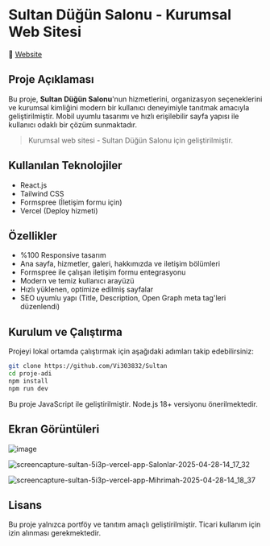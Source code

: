 # Sultan Düğün Salonu - Kurumsal Web Sitesi
🔗 [Website](https://www.sultandugunsalonlari.com.tr/)

## Proje Açıklaması
Bu proje, **Sultan Düğün Salonu**'nun hizmetlerini, organizasyon seçeneklerini ve kurumsal kimliğini modern bir kullanıcı deneyimiyle tanıtmak amacıyla geliştirilmiştir. Mobil uyumlu tasarımı ve hızlı erişilebilir sayfa yapısı ile kullanıcı odaklı bir çözüm sunmaktadır.

> Kurumsal web sitesi - Sultan Düğün Salonu için geliştirilmiştir.

## Kullanılan Teknolojiler
- React.js
- Tailwind CSS
- Formspree (İletişim formu için)
- Vercel (Deploy hizmeti)

## Özellikler
- %100 Responsive tasarım
- Ana sayfa, hizmetler, galeri, hakkımızda ve iletişim bölümleri
- Formspree ile çalışan iletişim formu entegrasyonu
- Modern ve temiz kullanıcı arayüzü
- Hızlı yüklenen, optimize edilmiş sayfalar
- SEO uyumlu yapı (Title, Description, Open Graph meta tag'leri düzenlendi)

## Kurulum ve Çalıştırma
Projeyi lokal ortamda çalıştırmak için aşağıdaki adımları takip edebilirsiniz:

```bash
git clone https://github.com/Vi303832/Sultan
cd proje-adi
npm install
npm run dev
```
Bu proje JavaScript ile geliştirilmiştir. Node.js 18+ versiyonu önerilmektedir.

## Ekran Görüntüleri
![image](https://github.com/user-attachments/assets/bcfe3b8c-d950-49c2-9272-8588e6ec57d5)

![screencapture-sultan-5i3p-vercel-app-Salonlar-2025-04-28-14_17_32](https://github.com/user-attachments/assets/d5b0f003-fd21-4497-b643-93ef89d961f0)

![screencapture-sultan-5i3p-vercel-app-Mihrimah-2025-04-28-14_18_37](https://github.com/user-attachments/assets/e0767526-f3aa-404e-87ba-0a666d231e54)



## Lisans
Bu proje yalnızca portföy ve tanıtım amaçlı geliştirilmiştir. Ticari kullanım için izin alınması gerekmektedir.
